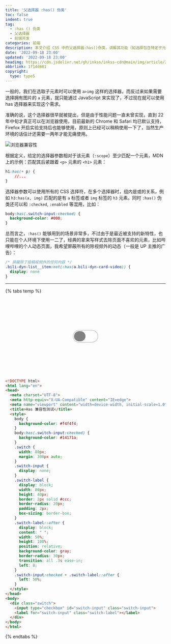 ```yaml
---
title: '父选择器 :has() 伪类'
toc: false
indent: true
tag:
  - :has () 伪类
  - 父选择器
  - 前端开发
categories: 前端
description: 本文介绍 CSS 中的父选择器:has()伪类，讲解其功能（如选择包含特定子元素的父元素）、使用场景（与其他选择器混用、页面元素过滤等），提及浏览器兼容性，附代码示例展示其在样式控制中的应用。
date: '2022-09-18 23:00'
updated: '2022-09-18 23:00'
headimg: https://cdn.jsdelivr.net/gh/inkss/inkss-cdn@main/img/article/22-10@CSS之父选择器/Hexo博客封面.png
abbrlink: 1f14d681
copyright:
  type: type5
---
```


一般的，我们在选取子元素时可以使用 `a>img` 这样的选择器，而反过来如果需要选择拥有图片的 `a` 元素，就只能通过 JavaScript 来实现了，不过现在就可以使用 has 选择器来实现这个需求。

准确的说，这个选择器很早就被提出，但是由于性能问题一直未曾实现，直到 22 年中旬才真正可以在浏览器使用，目前最新的 Chrome 和 Safari 均已默认支持，Firefox 开启实验支持后也能够使用，原则上已经可以稍稍使用一下了，当然生产环境的话估计还需要一两年才能无痛使用。

![浏览器兼容性](https://cdn.jsdelivr.net/gh/inkss/inkss-cdn@main/img/article/22-10@CSS之父选择器/image-20221023214341753.png)

根据定义，给定的选择器参数相对于该元素（`:scope`）至少匹配一个元素，MDN 上的示例：匹配其后紧跟着 `<p>` 元素的 `<h1>` 元素：

```css 相当于有个 :scope 而非是 h1:has(h1 + p)
h1:has(+ p) {
    //...
}
```

选择器参数可以使用所有的 CSS 选择符，在多个选择器时，组内是或的关系，例如 `h3:has(a, img)` 匹配的是有 `a` 标签或者 `img` 标签的 `h3` 元素。同时 `:has()` 伪类还可以和 `:checked`, `:enabled` 等混用，比如：

```css 当 .switch-input 被选择后更改 body 的背景色
body:has(.switch-input:checked) {
  background-color: #000;
}
```

总而言之，`:has()` 能够用到的场景非常多，不过由于是最近被支持的新特性，也只能在个人环境下使用一二了，经典的拿来写样式去除页面不喜欢的元素，比如哔哩哔哩的个人动态页面，我希望屏蔽所有的除视频外的动态（一般是 UP 主推的广告）：

 ```css
 /* 屏蔽除了投稿视频外的任何内容 */
 .bili-dyn-list__item:not(:has(a.bili-dyn-card-video)) {
   display: none
 }
 ```

------

{% tabs temp  %}

<!-- tab 点击按钮切换背景色 -->
  <style>
    #temp-body {
      border-radius: 4px;
      background-color: var(--color-site-body);
    }
    #temp-body:has(.switch-input:checked) {
      background-color: #282c34;
    }
    #switch {
      width: 80px;
      margin: 0 auto;
      padding: 100px 0;
    }
    .switch-input {
      display: none;
    }
    .switch-label {
      display: block;
      width: 80px;
      height: 40px;
      border: 2px solid #ccc;
      border-radius: 20px;
      padding: 2px;
      box-sizing: border-box;
      cursor: url(https://static.szyink.com/common/cursor/pointer.png), pointer;
    }
    .switch-label::after {
      display: block;
      content: " ";
      width: 50%;
      height: 100%;
      position: relative;
      background-color: gray;
      border-radius: 30px;
      transition: all .3s ease-in;
      left: 0;
    }
    .switch-input:checked + .switch-label::after {
      left: 50%;
    }
  </style>
<div id="temp-body">
  <div id="switch">
    <input type="checkbox" id="switch-input" class="switch-input">
    <label for="switch-input" class="switch-label"></label>
  </div>
</div>

<!-- endtab -->

<!-- tab 查看源码 -->
```html
<!DOCTYPE html>
<html lang="en">
<head>
  <meta charset="UTF-8">
  <meta http-equiv="X-UA-Compatible" content="IE=edge">
  <meta name="viewport" content="width=device-width, initial-scale=1.0">
  <title>Has 兼容性测试</title>
  <style>
    body {
      background-color: #f4f4f4;
    }
    body:has(.switch-input:checked) {
      background-color: #14171a;
    }
    .switch {
      width: 80px;
      margin: 300px auto;
    }
    .switch-input {
      display: none;
    }
    .switch-label {
      display: block;
      width: 80px;
      height: 40px;
      border: 2px solid #ccc;
      border-radius: 20px;
      padding: 2px;
      box-sizing: border-box;
    }
    .switch-label::after {
      display: block;
      content: " ";
      width: 50%;
      height: 100%;
      position: relative;
      background-color: gray;
      border-radius: 30px;
      transition: all .3s ease-in;
      left: 0;
    }
    .switch-input:checked + .switch-label::after {
      left: 50%;
    }
  </style>
</head>
<body>
  <div class="switch">
    <input type="checkbox" id="switch-input" class="switch-input">
    <label for="switch-input" class="switch-label"></label>
  </div>
</body>
</html>
```
<!-- endtab -->

{% endtabs %}
